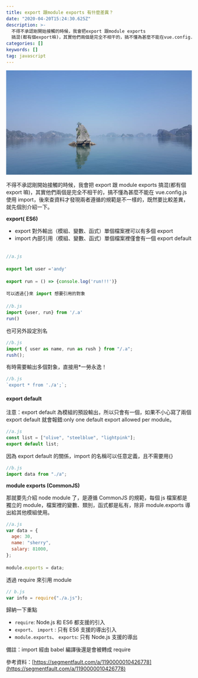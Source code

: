 ```yaml
---
title: export 跟module exports 有什麼差異？
date: "2020-04-20T15:24:30.625Z"
description: >-
  不得不承認剛開始接觸的時候，我會把export 跟module exports
  搞混(都有個export嘛)，其實他們兩個是完全不相干的，搞不懂為甚麼不能在vue.config.js使用import，後來查資料才發現兩者遵循的規範是不一樣的，既然要比較差異，就先個別介紹一下。
categories: []
keywords: []
tag: javascript
---
```


![](/img/1__eJNVgN8k3a3ydx0J5DLY__g.jpeg)

不得不承認剛開始接觸的時候，我會把 export 跟 module exports 搞混(都有個 export 嘛)，其實他們兩個是完全不相干的，搞不懂為甚麼不能在 vue.config.js 使用 import，後來查資料才發現兩者遵循的規範是不一樣的，既然要比較差異，就先個別介紹一下。

**export(** **ES6)**

- export 對外輸出（模組、變數、函式）單個檔案裡可以有多個 export
- import 內部引用（模組、變數、函式）單個檔案裡僅會有一個 export default

```javascript

//a.js

export let user ='andy'

export run = () => {console.log('run!!!')}

可以透過{}來 import 想要引用的對象

//b.js
import {user, run} from '/.a'
run()
```

也可另外設定別名

```javascript
//b.js
import { user as name, run as rush } from "/.a";
rush();
```

有時需要輸出多個對象，直接用\*一勞永逸！

```javascript
//b.js
`export * from './a';`;
```

#### export default

注意：export default 為模組的預設輸出，所以只會有一個，如果不小心寫了兩個 export default 就會報錯:only one default export allowed per module。

```javascript
//a.js
const list = ["olive", "steelblue", "lightpink"];
export default list;
```

因為 export default 的關係，import 的名稱可以任意定義，且不需要用{}

```javascript
//b.js
import data from "./a";
```

**module exports (CommonJS)**

那就要先介紹 node module 了，是遵循 CommonJS 的規範，每個 js 檔案都是獨立的 module，檔案裡的變數、類別，函式都是私有，除非 module.exports 導出給其他模組使用。

```javascript
//a.js
var data = {
  age: 30,
  name: "sherry",
  salary: 81000,
};

module.exports = data;
```

透過 require 來引用 module

```javascript
// b.js
var info = require("./a.js");
```

歸納一下重點

- `require`: Node.js 和 ES6 都支援的引入
- `export`、 `import` : 只有 ES6 支援的導出引入
- `module.exports`、 `exports`: 只有 Node.js 支援的導出

備註：import 經由 babel 編譯後還是會被轉成 require

參考資料：[https://segmentfault.com/a/1190000010426778](https://segmentfault.com/a/1190000010426778)
